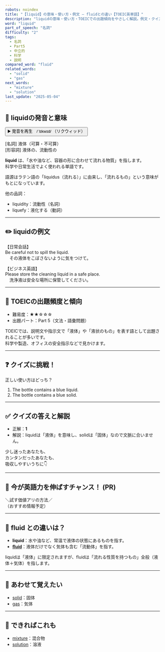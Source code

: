 ```yaml
---
robots: noindex
title: "【liquid】の意味・使い方・例文 ― fluidとの違い【TOEIC英単語】"
description: "liquidの意味・使い方・TOEICでの出題傾向をやさしく解説。例文・クイズ付きでfluidとの違いもわかりやすく学べます。"
word: "liquid"
part_of_speech: "名詞"
difficulty: "2"
tags:
  - 名詞
  - Part5
  - 中立的
  - 科学
  - 説明
compared_word: "fluid"
related_words:
  - "solid"
  - "gas"
next_words:
  - "mixture"
  - "solution"
last_update: "2025-05-04"
---
```


## 🔰 liquidの発音と意味

<button class="play-audio" onclick="playTTS('liquid')">
  <span class="play-audio-main">
    ▶️ 発音を再生　/ˈlɪkwɪd/
  </span>
  <span class="play-audio-sub">
    （リクウィッド）
  </span>
</button>

[名詞] 液体（可算・不可算）  
[形容詞] 液体の、流動性の

**liquid** は、「水や油など、容器の形に合わせて流れる物質」を指します。  
科学や日常生活でよく使われる単語です。

語源はラテン語の「liquidus（流れる）」に由来し、「流れるもの」という意味がもとになっています。

他の品詞：  
- liquidity：流動性（名詞）
- liquefy：液化する（動詞）

---

## ✏️ liquidの例文

【日常会話】  
Be careful not to spill the liquid.  
　その液体をこぼさないように気をつけて。

【ビジネス英語】  
Please store the cleaning liquid in a safe place.  
　洗浄液は安全な場所に保管してください。

---

## 🎯 TOEICの出題頻度と傾向

- 難易度：★★☆☆☆
- 出題パート：Part 5（文法・語彙問題）

TOEICでは、説明文や指示文で「液体」や「液状のもの」を表す語として出題されることが多いです。  
科学や製造、オフィスの安全指示などで見かけます。

---

## ❓ クイズに挑戦！

正しい使い方はどっち？

1. The bottle contains a blue liquid.  
2. The bottle contains a blue solid.

---

## ✅ クイズの答えと解説

- 正解：**1**
- 解説：liquidは「液体」を意味し、solidは「固体」なので文脈に合いません。

少し迷ったあなたも、  
カンタンだったあなたも、  
吸収しやすいうちに👇️

---

## 🚀 今が英語力を伸ばすチャンス！ (PR)

<div class="info-center">
＼試す価値アリの方法／<br>  
（おすすめ情報予定）
</div>

---

## 🤔  fluid との違いは？

- **liquid**：水や油など、常温で液体の状態にあるものを指す。
- **[fluid](/fluid)**：液体だけでなく気体も含む「流動体」を指す。

liquidは「液体」に限定されますが、fluidは「流れる性質を持つもの」全般（液体＋気体）を指します。

---

## 🧩 あわせて覚えたい

- [solid](/solid)：固体
- [gas](/gas)：気体

---

## 📖 できればこれも

- [mixture](/mixture)：混合物
- [solution](/solution)：溶液

<!-- cvid: aid41_bid19 -->
